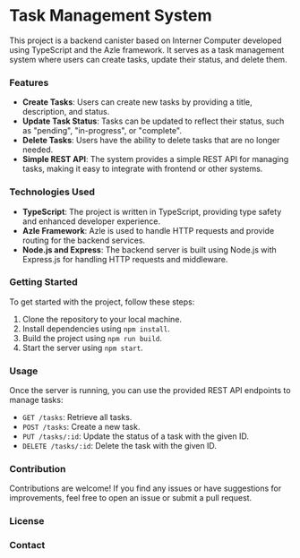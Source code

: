 # **Task Management System**

This project is a backend canister based on Interner Computer developed using TypeScript and the Azle framework. It serves as a task management system where users can create tasks, update their status, and delete them. 

### Features
- **Create Tasks**: Users can create new tasks by providing a title, description, and status.
- **Update Task Status**: Tasks can be updated to reflect their status, such as "pending", "in-progress", or "complete".
- **Delete Tasks**: Users have the ability to delete tasks that are no longer needed.
- **Simple REST API**: The system provides a simple REST API for managing tasks, making it easy to integrate with frontend or other systems.

### Technologies Used
- **TypeScript**: The project is written in TypeScript, providing type safety and enhanced developer experience.
- **Azle Framework**: Azle is used to handle HTTP requests and provide routing for the backend services.
- **Node.js and Express**: The backend server is built using Node.js with Express.js for handling HTTP requests and middleware.

### Getting Started
To get started with the project, follow these steps:
1. Clone the repository to your local machine.
2. Install dependencies using `npm install`.
3. Build the project using `npm run build`.
4. Start the server using `npm start`.

### Usage
Once the server is running, you can use the provided REST API endpoints to manage tasks:
- `GET /tasks`: Retrieve all tasks.
- `POST /tasks`: Create a new task.
- `PUT /tasks/:id`: Update the status of a task with the given ID.
- `DELETE /tasks/:id`: Delete the task with the given ID.

### Contribution
Contributions are welcome! If you find any issues or have suggestions for improvements, feel free to open an issue or submit a pull request.

### License


### Contact


